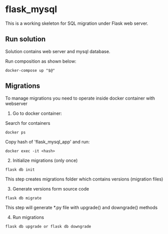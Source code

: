 # flask_mysql

This is a working skeleton for SQL migration under Flask web server.

## Run solution

Solution contains web server and mysql database.

Run composition as shown below:

```
docker-compose up "$@"
```

## Migrations
To manage migrations you need to operate inside docker container with webserver

1. Go to docker container:

Search for containers
```
docker ps
```

Copy hash of 'flask_mysql_app' and run:

```
docker exec -it <hash>
```

2. Initialize migrations (only once)

```
flask db init
```
This step creates migrations folder which contains versions (migration files)

3. Generate versions form source code

```
flask db migrate
```

This step will generate *.py file with upgrade() and downgrade() methods

4. Run migrations

```
flask db upgrade or flask db downgrade
```





